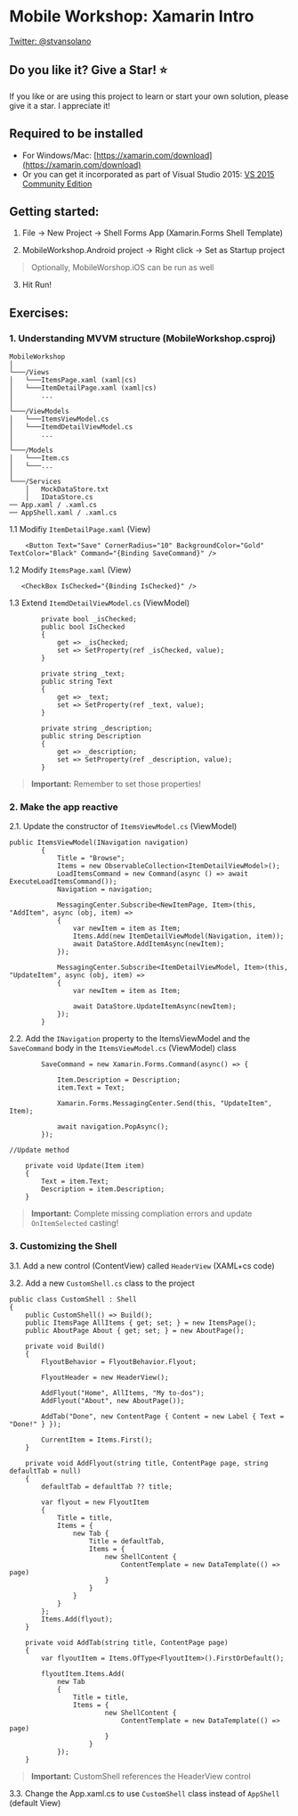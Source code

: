 
#  Mobile Workshop: Xamarin Intro

[Twitter: @stvansolano](https://twitter.com/stvansolano)

## Do you like it? Give a Star! :star:

If you like or are using this project to learn or start your own solution, please give it a star. I appreciate it!

## Required to be installed

- For Windows/Mac: [https://xamarin.com/download](https://xamarin.com/download)
- Or you can get it incorporated as part of Visual Studio 2015:  [VS 2015 Community Edition](https://www.visualstudio.com/en-us/downloads/download-visual-studio-vs.aspx)

## Getting started:

1. File -> New Project -> Shell Forms App (Xamarin.Forms Shell Template)

2. MobileWorkshop.Android project -> Right click -> Set as Startup project

> Optionally, MobileWorshop.iOS can be run as well

3. Hit Run!

## Exercises:

### 1. Understanding MVVM structure (MobileWorkshop.csproj)

```
MobileWorkshop
│
└───/Views
│   └───ItemsPage.xaml (xaml|cs)
│   └───ItemDetailPage.xaml (xaml|cs)
│       ...
│
└───/ViewModels
│   └───ItemsViewModel.cs
│   └───ItemdDetailViewModel.cs
│       ...
│
└───/Models
│   └───Item.cs
│   └───...
│
└───/Services
    │   MockDataStore.txt
    │   IDataStore.cs    
── App.xaml / .xaml.cs
── AppShell.xaml / .xaml.cs
```

1.1 Modifiy `ItemDetailPage.xaml` (View)

        <Button Text="Save" CornerRadius="10" BackgroundColor="Gold" TextColor="Black" Command="{Binding SaveCommand}" />

1.2 Modify `ItemsPage.xaml` (View)

       <CheckBox IsChecked="{Binding IsChecked}" />

1.3 Extend `ItemdDetailViewModel.cs` (ViewModel)


```
		private bool _isChecked;
		public bool IsChecked
		{
			get => _isChecked;
			set => SetProperty(ref _isChecked, value);
		}

		private string _text;
		public string Text
		{
			get => _text;
			set => SetProperty(ref _text, value);
		}

		private string _description;
		public string Description
		{
			get => _description;
			set => SetProperty(ref _description, value);
		}
```

> **Important:** Remember to set those properties!

### 2. Make the app reactive

2.1. Update the constructor of `ItemsViewModel.cs` (ViewModel)

```
public ItemsViewModel(INavigation navigation)
		{
			Title = "Browse";
			Items = new ObservableCollection<ItemDetailViewModel>();
			LoadItemsCommand = new Command(async () => await ExecuteLoadItemsCommand());
			Navigation = navigation;

			MessagingCenter.Subscribe<NewItemPage, Item>(this, "AddItem", async (obj, item) =>
			{
				var newItem = item as Item;
				Items.Add(new ItemDetailViewModel(Navigation, item));
				await DataStore.AddItemAsync(newItem);
			});

			MessagingCenter.Subscribe<ItemDetailViewModel, Item>(this, "UpdateItem", async (obj, item) =>
			{
				var newItem = item as Item;

				await DataStore.UpdateItemAsync(newItem);
			});
		}
```
2.2. Add the `INavigation` property to the ItemsViewModel and the `SaveCommand` body in the `ItemsViewModel.cs` (ViewModel) class

			SaveCommand = new Xamarin.Forms.Command(async() => {

				Item.Description = Description;
				item.Text = Text;

				Xamarin.Forms.MessagingCenter.Send(this, "UpdateItem", Item);

				await navigation.PopAsync();
			});

	//Update method

		private void Update(Item item)
		{
			Text = item.Text;
			Description = item.Description;
		}


> **Important:** Complete missing compliation errors and update `OnItemSelected` casting!


### 3. Customizing the Shell

3.1. Add a new control (ContentView) called `HeaderView` (XAML+cs code)

3.2. Add a new `CustomShell.cs` class to the project

	public class CustomShell : Shell
	{
		public CustomShell() => Build();
		public ItemsPage AllItems { get; set; } = new ItemsPage();
		public AboutPage About { get; set; } = new AboutPage();

		private void Build()
		{
			FlyoutBehavior = FlyoutBehavior.Flyout;

			FlyoutHeader = new HeaderView();

			AddFlyout("Home", AllItems, "My to-dos");
			AddFlyout("About", new AboutPage());

			AddTab("Done", new ContentPage { Content = new Label { Text = "Done!" } });

			CurrentItem = Items.First();
		}

		private void AddFlyout(string title, ContentPage page, string defaultTab = null)
		{
			defaultTab = defaultTab ?? title;

			var flyout = new FlyoutItem
			{
				Title = title,
				Items = {
					new Tab {
						Title = defaultTab,
						Items = {
							new ShellContent {
								ContentTemplate = new DataTemplate(() => page)
							}
						}
					}
				}
			};
			Items.Add(flyout);
		}

		private void AddTab(string title, ContentPage page)
		{
			var flyoutItem = Items.OfType<FlyoutItem>().FirstOrDefault();
			
			flyoutItem.Items.Add(
				new Tab
				{
					Title = title,
					Items = {
							new ShellContent {
								ContentTemplate = new DataTemplate(() => page)
							}
						}
				});
		}
> **Important:** CustomShell references the HeaderView control


3.3. Change the App.xaml.cs to use `CustomShell` class instead of `AppShell` (default View)
